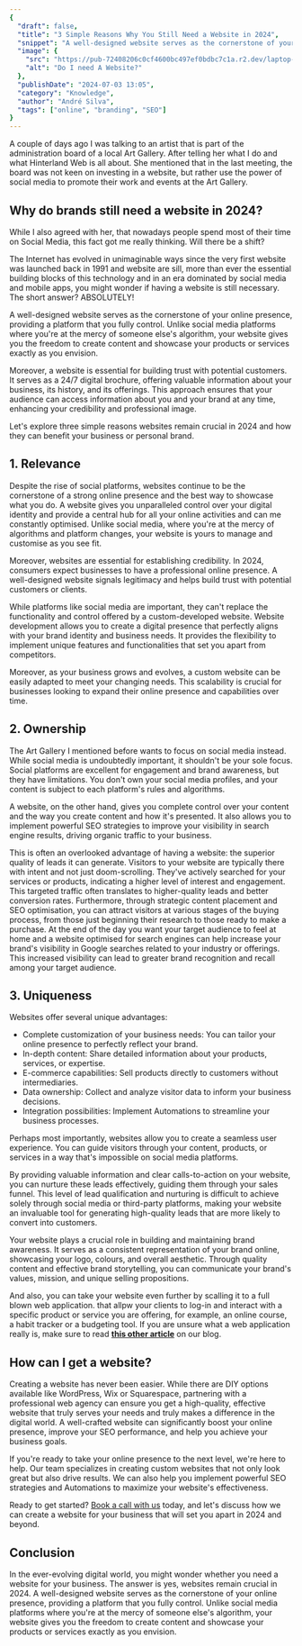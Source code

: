 ```yaml
---
{
  "draft": false,
  "title": "3 Simple Reasons Why You Still Need a Website in 2024",
  "snippet": "A well-designed website serves as the cornerstone of your online presence, providing a platform that you fully control and serves as a 24/7 digital brochure.",
  "image": {
    "src": "https://pub-72408206c0cf4600bc497ef0bdbc7c1a.r2.dev/laptop-mock-up-me.png",
    "alt": "Do I need A Website?"
  },
  "publishDate": "2024-07-03 13:05",
  "category": "Knowledge",
  "author": "André Silva",
  "tags": ["online", "branding", "SEO"]
}
---
```


A couple of days ago I was talking to an artist that is part of the administration board of a local Art Gallery. After telling her what I do and what Hinterland Web is all about. She mentioned that in the last meeting, the board was not keen on investing in a website, but rather use the power of social media to promote their work and events at the Art Gallery.

## Why do brands still need a website in 2024?

While I also agreed with her, that nowadays people spend most of their time on Social Media, this fact got me really thinking. Will there be a shift?

The Internet has evolved in unimaginable ways since the very first website was launched back in 1991 and website are sill, more than ever the essential building blocks of this technology and in an era dominated by social media and mobile apps, you might wonder if having a website is still necessary. The short answer? ABSOLUTELY!

A well-designed website serves as the cornerstone of your online presence, providing a platform that you fully control. Unlike social media platforms where you're at the mercy of someone else's algorithm, your website gives you the freedom to create content and showcase your products or services exactly as you envision.

Moreover, a website is essential for building trust with potential customers. It serves as a 24/7 digital brochure, offering valuable information about your business, its history, and its offerings. This approach ensures that your audience can access information about you and your brand at any time, enhancing your credibility and professional image.

Let's explore three simple reasons websites remain crucial in 2024 and how they can benefit your business or personal brand.

## 1. Relevance

Despite the rise of social platforms, websites continue to be the cornerstone of a strong online presence and the best way to showcase what you do. A website gives you unparalleled control over your digital identity and provide a central hub for all your online activities and can me constantly optimised. Unlike social media, where you're at the mercy of algorithms and platform changes, your website is yours to manage and customise as you see fit.

Moreover, websites are essential for establishing credibility. In 2024, consumers expect businesses to have a professional online presence. A well-designed website signals legitimacy and helps build trust with potential customers or clients.

While platforms like social media are important, they can't replace the functionality and control offered by a custom-developed website. Website development allows you to create a digital presence that perfectly aligns with your brand identity and business needs. It provides the flexibility to implement unique features and functionalities that set you apart from competitors.

Moreover, as your business grows and evolves, a custom website can be easily adapted to meet your changing needs. This scalability is crucial for businesses looking to expand their online presence and capabilities over time.

## 2. Ownership 

The Art Gallery I mentioned before wants to focus on social media instead. While social media is undoubtedly important, it shouldn't be your sole focus. Social platforms are excellent for engagement and brand awareness, but they have limitations. You don't own your social media profiles, and your content is subject to each platform's rules and algorithms.

A website, on the other hand, gives you complete control over your content and the way you create content and how it's presented. It also allows you to implement powerful SEO strategies to improve your visibility in search engine results, driving organic traffic to your business.

This is often an overlooked advantage of having a website: the superior quality of leads it can generate. Visitors to your website are typically there with intent and not just doom-scrolling. They've actively searched for your services or products, indicating a higher level of interest and engagement. This targeted traffic often translates to higher-quality leads and better conversion rates. Furthermore, through strategic content placement and SEO optimisation, you can attract visitors at various stages of the buying process, from those just beginning their research to those ready to make a purchase. At the end of the day you want your target audience to feel at home and a website optimised for search engines can help increase your brand's visibility in Google searches related to your industry or offerings. This increased visibility can lead to greater brand recognition and recall among your target audience.

## 3. Uniqueness

Websites offer several unique advantages:

- Complete customization of your business needs: You can tailor your online presence to perfectly reflect your brand. 
- In-depth content: Share detailed information about your products, services, or expertise.
- E-commerce capabilities: Sell products directly to customers without intermediaries.
- Data ownership: Collect and analyze visitor data to inform your business decisions.
- Integration possibilities: Implement Automations to streamline your business processes.

Perhaps most importantly, websites allow you to create a seamless user experience. You can guide visitors through your content, products, or services in a way that's impossible on social media platforms.

By providing valuable information and clear calls-to-action on your website, you can nurture these leads effectively, guiding them through your sales funnel. This level of lead qualification and nurturing is difficult to achieve solely through social media or third-party platforms, making your website an invaluable tool for generating high-quality leads that are more likely to convert into customers.

Your website plays a crucial role in building and maintaining brand awareness. It serves as a consistent representation of your brand online, showcasing your logo, colours, and overall aesthetic. Through quality content and effective brand storytelling, you can communicate your brand's values, mission, and unique selling propositions.

And also, you can take your website even further by scalling it to a full blown web application. that allpw your clients to log-in and interact with a specific product or service you are offering, for example, an online course, a habit tracker or a budgeting tool. If you are unsure what a web application really is, make sure to read [__this other article__](https://hinterlandweb.com/blog/difference-between-website-and-web-app/) on our blog.

## How can I get a website?

Creating a website has never been easier. While there are DIY options available like WordPress, Wix or Squarespace, partnering with a professional web agency can ensure you get a high-quality, effective website that truly serves your needs and truly makes a difference in the digital world. A well-crafted website can significantly boost your online presence, improve your SEO performance, and help you achieve your business goals.

If you're ready to take your online presence to the next level, we're here to help. Our team specializes in creating custom websites that not only look great but also drive results. We can also help you implement powerful SEO strategies and Automations to maximize your website's effectiveness.

Ready to get started? [Book a call with us](https://tidycal.com/silvandre/15-minute-meeting) today, and let's discuss how we can create a website for your business that will set you apart in 2024 and beyond.

## Conclusion

In the ever-evolving digital world, you might wonder whether you need a website for your business. The answer is yes, websites remain crucial in 2024. A well-designed website serves as the cornerstone of your online presence, providing a platform that you fully control. Unlike social media platforms where you're at the mercy of someone else's algorithm, your website gives you the freedom to create content and showcase your products or services exactly as you envision.

